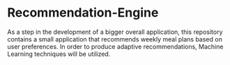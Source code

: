 # Recommendation-Engine
As a step in the development of a bigger overall application, this repository contains a small application that recommends weekly meal plans based on user preferences. In order to produce adaptive recommendations, Machine Learning techniques will be utilized.
